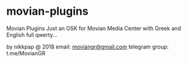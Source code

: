 # movian-plugins
Movian Plugins
Just an OSK for Movian Media Center with Greek and English full qwerty...

by nikkpap @ 2018
email: moviangr@gmail.com telegram group: t.me/MovianGR
